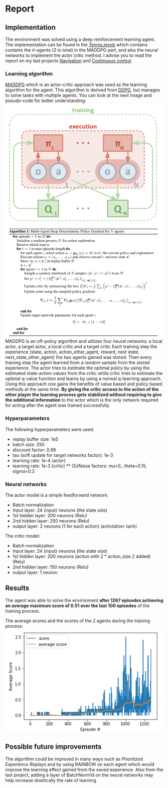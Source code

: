 # Report

## Implementation
The environment was solved using a deep reinforcement learning agent. The implementation can be found in the [Tennis.ipynb](Tennis.ipynb) which contains
contains the rl-agents (2 in total) in the MADDPG part, and also the neural networks to implement the actor critic method. I advise you to read the report on my last projects [Navigation](Deep-Reinforcement-learning-/Navigation) and [Continuous control](Deep-Reinforcement-learning-/Continuous_control)

### Learning algorithm
[MADDPG](https://arxiv.org/abs/1706.02275) which is an actor-critic approach was used as the learning algorithm for the agent.
This algorithm is derived from [DDPG](https://arxiv.org/abs/1509.02971), but manages to solve tasks with multiple agents. You can look at the next image and pseudo-code for better understanding:
![MADDPG](MADDPG.PNG)
![MADDPG_A](MADDPG_Article.PNG)
MADDPG is an off-policy algorithm and utilizes four neural networks: a local actor, a target actor, a local critic and a target critic
Each training step the experience (state, action, action_other_agent, reward, next state, next_state_other_agent) the two agents gained was stored.
Then every training step the agent learned from a random sample from the stored experience. The actor tries to estimate the
optimal policy by using the estimated state-action values from the critic while critic tries to estimate the optimal q-value function
and learns by using a normal q-learning approach. Using this approach one gains the benefits of value based and policy based
methods at the same time. **By giving the critic access to the action of the other player the learning process gets stabilized
without requiring to give the additional information** to the actor which is the only network required for acting after the
agent was trained successfully.

### Hyperparameters
The following hyperparameters were used:
* replay buffer size: 1e5
* batch size: 250
* discount factor: 0.99
* tau (soft update for target networks factor): 1e-3
* learning rate: 1e-4 (actor) 
* learning rate: 1e-3 (critic)
** OUNoise factors:  mu=0., theta=0.15, sigma=0.2

### Neural networks
The actor model is a simple feedforward network:
* Batch normalization
* Input layer: 24 (input) neurons (the state size)
* 1st hidden layer: 200 neurons (Relu)
* 2nd hidden layer: 250 neurons (Relu)
* output layer: 2 neurons (1 for each action)  (activtation: tanh)

The critic model:
* Batch normalization
* Input layer: 24 (input) neurons (the state size)
* 1st hidden layer: 200 neurons (action with 2 * action_size 2 added) (Relu)
* 2nd hidden layer: 150 neurons (Relu)
* output layer: 1 neuron

## Results
The agent was able to solve the environment **after 1267 episodes achieving an average maximum score of 0.51 over the last 100 episodes**
of the training process.

The average scores and the scores of the 2 agents during the training process:
![scores](results.PNG)

## Possible future improvements
The algorithm could be improved in many ways such as *Prioritized Experience Replays* and by using RAINBOW on each agent 
which would improve the learning effect gained from the saved experience. 
Also from the last project, adding a layer of BatchNorm1d on the neural networks may help increase drastically the rate of learning 
